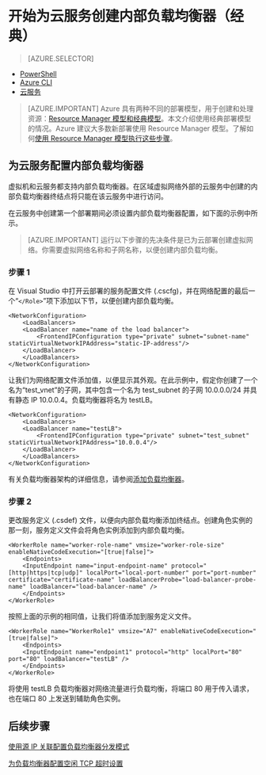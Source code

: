 <properties
    pageTitle="为 Azure 云服务创建内部负载均衡器 | Azure"
    description="了解如何在经典部署模型中使用 PowerShell 创建内部负载均衡器"
    services="load-balancer"
    documentationcenter="na"
    author="kumudd"
    manager="timlt"
    tags="azure-service-management" />
<tags
    ms.assetid="57966056-0f46-4f95-a295-483ca1ad135d"
    ms.service="load-balancer"
    ms.devlang="na"
    ms.topic="get-started-article"
    ms.tgt_pltfrm="na"
    ms.workload="infrastructure-services"
    ms.date="01/23/2017"
    wacn.date="03/03/2017"
    ms.author="kumud" />

# 开始为云服务创建内部负载均衡器（经典）
> [AZURE.SELECTOR]
- [PowerShell](/documentation/articles/load-balancer-get-started-ilb-classic-ps/)
- [Azure CLI](/documentation/articles/load-balancer-get-started-ilb-classic-cli/)
- [云服务](/documentation/articles/load-balancer-get-started-ilb-classic-cloud/)

> [AZURE.IMPORTANT]
Azure 具有两种不同的部署模型，用于创建和处理资源：[Resource Manager 模型和经典模型](/documentation/articles/resource-manager-deployment-model/)。本文介绍使用经典部署模型的情况。Azure 建议大多数新部署使用 Resource Manager 模型。了解如何[使用 Resource Manager 模型执行这些步骤](/documentation/articles/load-balancer-get-started-ilb-arm-ps/)。

## 为云服务配置内部负载均衡器

虚拟机和云服务都支持内部负载均衡器。在区域虚拟网络外部的云服务中创建的内部负载均衡器终结点将只能在该云服务中进行访问。

在云服务中创建第一个部署期间必须设置内部负载均衡器配置，如下面的示例中所示。

> [AZURE.IMPORTANT]
运行以下步骤的先决条件是已为云部署创建虚拟网络。你需要虚拟网络名称和子网名称，以便创建内部负载均衡。

### 步骤 1

在 Visual Studio 中打开云部署的服务配置文件 (.cscfg)，并在网络配置的最后一个“`</Role>`”项下添加以下节，以便创建内部负载均衡。

    <NetworkConfiguration>
        <LoadBalancers>
        <LoadBalancer name="name of the load balancer">
            <FrontendIPConfiguration type="private" subnet="subnet-name" staticVirtualNetworkIPAddress="static-IP-address"/>
        </LoadBalancer>
        </LoadBalancers>
    </NetworkConfiguration>

让我们为网络配置文件添加值，以便显示其外观。在此示例中，假定你创建了一个名为“test\_vnet”的子网，其中包含一个名为 test\_subnet 的子网 10.0.0.0/24 并具有静态 IP 10.0.0.4。负载均衡器将名为 testLB。

    <NetworkConfiguration>
        <LoadBalancers>
        <LoadBalancer name="testLB">
            <FrontendIPConfiguration type="private" subnet="test_subnet" staticVirtualNetworkIPAddress="10.0.0.4"/>
        </LoadBalancer>
        </LoadBalancers>
    </NetworkConfiguration>

有关负载均衡器架构的详细信息，请参阅[添加负载均衡器](https://msdn.microsoft.com/zh-cn/library/azure/dn722411.aspx)。

### 步骤 2

更改服务定义 (.csdef) 文件，以便向内部负载均衡添加终结点。创建角色实例的那一刻，服务定义文件会将角色实例添加到内部负载均衡。

    <WorkerRole name="worker-role-name" vmsize="worker-role-size" enableNativeCodeExecution="[true|false]">
        <Endpoints>
        <InputEndpoint name="input-endpoint-name" protocol="[http|https|tcp|udp]" localPort="local-port-number" port="port-number" certificate="certificate-name" loadBalancerProbe="load-balancer-probe-name" loadBalancer="load-balancer-name" />
        </Endpoints>
    </WorkerRole>

按照上面的示例的相同值，让我们将值添加到服务定义文件。

    <WorkerRole name="WorkerRole1" vmsize="A7" enableNativeCodeExecution="[true|false]">
        <Endpoints>
        <InputEndpoint name="endpoint1" protocol="http" localPort="80" port="80" loadBalancer="testLB" />
        </Endpoints>
    </WorkerRole>

将使用 testLB 负载均衡器对网络流量进行负载均衡，将端口 80 用于传入请求，也在端口 80 上发送到辅助角色实例。

## 后续步骤

[使用源 IP 关联配置负载均衡器分发模式](/documentation/articles/load-balancer-distribution-mode/)

[为负载均衡器配置空闲 TCP 超时设置](/documentation/articles/load-balancer-tcp-idle-timeout/)

<!---HONumber=Mooncake_0227_2017-->
<!--Update_Description: update meta properties; wording update-->